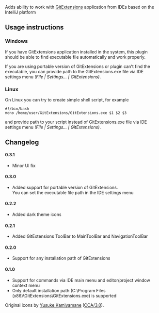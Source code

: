 Adds ability to work with [GitExtensions]("https://github.com/gitextensions/gitextensions) application from IDEs based on the IntelliJ platform

## **Usage instructions**
### **Windows**
If you have GitExtensions application installed in the system, this plugin should be able to find executable file automatically and work properly.

If you are using portable version of GitExtensions or plugin can't find the executable, you can provide path to the GitExtensions.exe file via IDE settings menu *(File | Settings... | GitExtensions)*.

### **Linux**
On Linux you can try to create simple shell script, for example
```shell
#!/bin/bash
mono /home/user/GitExtensions/GitExtensions.exe $1 $2 $3
```
and provide path to your script instead of GitExtensions.exe file via IDE settings menu *(File | Settings... | GitExtensions)*.

## **Changelog**
#### 0.3.1
* Minor UI fix
#### 0.3.0
* Added support for portable version of GitExtensions.  
You can set the executable file path in the IDE settings menu
#### 0.2.2
* Added dark theme icons
#### 0.2.1
* Added GitExtensions ToolBar to MainToolBar and NavigationToolBar
#### 0.2.0
* Support for any installation path of GitExtensions
#### 0.1.0
* Support for commands via IDE main menu and editor/project window context menu
* Only default installation path (C:\Program Files (x86)\GitExtensions\GitExtensions.exe) is supported

Original icons by [Yusuke Kamiyamane](http://p.yusukekamiyamane.com/) ([CCA/3.0](http://creativecommons.org/licenses/by/3.0/)).
